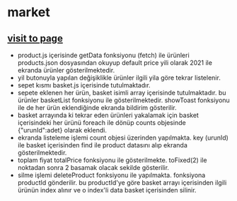 # market
## [visit to page](https://volkankaraali.github.io/market)

* product.js içerisinde getData fonksiyonu (fetch) ile ürünleri products.json dosyasından okuyup default price yili olarak 2021 ile ekranda ürünler gösterilmektedir. 
* yil butonuyla yapılan değişiklikle ürünler ilgili yila göre tekrar listelenir. 
* sepet kısmı basket.js içerisinde tutulmaktadır.
* sepete eklenen her ürün, basket isimli array içerisinde tutulmaktadır. bu ürünler basketList fonksiyonu ile gösterilmektedir. showToast fonksiyonu ile de her ürün eklendiğinde ekranda bildirim gösterilir.
* basket arrayında ki tekrar eden ürünleri yakalamak için basket içerisindeki her ürünü foreach ile dönüp counts objesinde {"urunId":adet} olarak eklendi.
* ekranda listeleme işlemi count objesi üzerinden yapılmakta. key (urunId) ile basket içerisinden find ile product datasını alıp ekranda gösterilmektedir.
* toplam fiyat totalPrice fonksiyonu ile gösterilmekte. toFixed(2) ile noktadan sonra 2 basamak olacak sekilde gösterilir.
* silme işlemi deleteProduct fonksiyonu ile yapılmakta. fonksiyona productId gönderilir. bu productId'ye göre basket arrayı içerisinden ilgili ürünün index alınır ve o index'li data basket içerisinden silinir.
